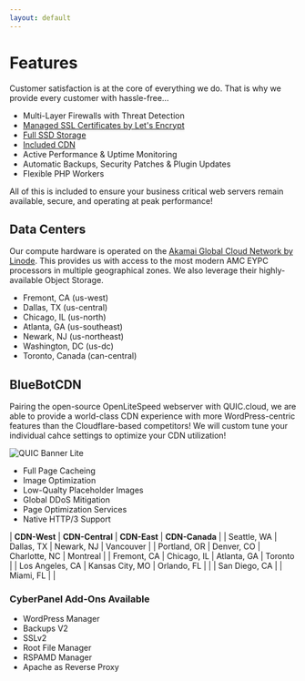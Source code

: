 ```yaml
---
layout: default
---
```

# Features

Customer satisfaction is at the core of everything we do. That is why we provide every customer with hassle-free...

- Multi-Layer Firewalls with Threat Detection
- [Managed SSL Certificates by Let's Encrypt](https://www.letsencrypt.org/)
- [Full SSD Storage](https://www.linode.com/blog/linode/linode-cloud-ssds-double-ram-much-more/)
- [Included CDN](https://www.quic.cloud/quic-cloud-services-and-features/quic-cloud-cdn-service/)
- Active Performance & Uptime Monitoring
- Automatic Backups, Security Patches & Plugin Updates
- Flexible PHP Workers

All of this is included to ensure your business critical web servers remain available, secure, and operating at peak performance!

## Data Centers

Our compute hardware is operated on the [Akamai Global Cloud Network by Linode](https://www.linode.com/global-infrastructure/). This provides us with access to the most modern AMC EYPC processors in multiple geographical zones. We also leverage their highly-available Object Storage.

- Fremont, CA (us-west)
- Dallas, TX (us-central)
- Chicago, IL (us-north)
- Atlanta, GA (us-southeast)
- Newark, NJ (us-northeast)
- Washington, DC (us-dc)
- Toronto, Canada (can-central)

## BlueBotCDN

Pairing the open-source OpenLiteSpeed webserver with QUIC.cloud, we are able to provide a world-class CDN experience with more WordPress-centric features than the Cloudflare-based competitors! We will custom tune your individual cahce settings to optimize your CDN utilization!

![QUIC Banner Lite](https://www.quic.cloud/wp-content/uploads/2022/10/quic-cloud-logo-light_600px-1.png)

- Full Page Cacheing
- Image Optimization
- Low-Qualty Placeholder Images
- Global DDoS Mitigation
- Page Optimization Services
- Native HTTP/3 Support

| **CDN-West**    | **CDN-Central** | **CDN-East**  | **CDN-Canada** |
| Seattle, WA     | Dallas, TX      | Newark, NJ    | Vancouver      |
| Portland, OR    | Denver, CO      | Charlotte, NC | Montreal       |
| Fremont, CA     | Chicago, IL     | Atlanta, GA   | Toronto        |
| Los Angeles, CA | Kansas City, MO | Orlando, FL   |                |
| San Diego, CA   |                 | Miami, FL     |                |

### CyberPanel Add-Ons Available

- WordPress Manager
- Backups V2
- SSLv2
- Root File Manager
- RSPAMD Manager
- Apache as Reverse Proxy

